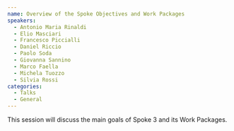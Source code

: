```yaml
---
name: Overview of the Spoke Objectives and Work Packages
speakers:
  - Antonio Maria Rinaldi
  - Elio Masciari
  - Francesco Piccialli
  - Daniel Riccio
  - Paolo Soda
  - Giovanna Sannino
  - Marco Faella
  - Michela Tuozzo
  - Silvia Rossi
categories:
  - Talks
  - General
---
```


This session will discuss the main goals of Spoke 3 and its Work Packages.